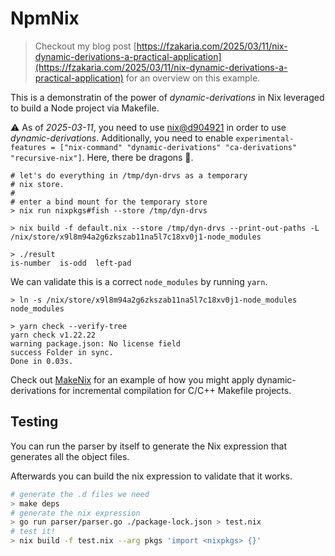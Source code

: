 # NpmNix

> Checkout my blog post [https://fzakaria.com/2025/03/11/nix-dynamic-derivations-a-practical-application](https://fzakaria.com/2025/03/11/nix-dynamic-derivations-a-practical-application) for an overview on this example.

This is a demonstratin of the power of _dynamic-derivations_ in Nix leveraged to build a Node project via Makefile.

⚠️ As of _2025-03-11_, you need to use [nix@d904921](https://github.com/NixOS/nix/commit/d904921eecbc17662fef67e8162bd3c7d1a54ce0) in order to use _dynamic-derivations_. Additionally, you need to enable `experimental-features = ["nix-command" "dynamic-derivations" "ca-derivations" "recursive-nix"]`. Here, there be dragons 🐲.

```console
# let's do everything in /tmp/dyn-drvs as a temporary
# nix store.
# 
# enter a bind mount for the temporary store
> nix run nixpkgs#fish --store /tmp/dyn-drvs

> nix build -f default.nix --store /tmp/dyn-drvs --print-out-paths -L
/nix/store/x9l8m94a2g6zkszab11na5l7c18xv0j1-node_modules 

> ./result
is-number  is-odd  left-pad
```

We can validate this is a correct `node_modules` by running `yarn`.

```console
> ln -s /nix/store/x9l8m94a2g6zkszab11na5l7c18xv0j1-node_modules node_modules

> yarn check --verify-tree
yarn check v1.22.22
warning package.json: No license field
success Folder in sync.
Done in 0.03s.
```

Check out [MakeNix](https://github.com/fzakaria/MakeNix) for an example of how you might apply dynamic-derivations for incremental compilation for C/C++ Makefile projects.


## Testing

You can run the parser by itself to generate the Nix expression that generates all the object files.

Afterwards you can build the nix expression to validate that it works.

```sh
# generate the .d files we need
> make deps
# generate the nix expression
> go run parser/parser.go ./package-lock.json > test.nix
# test it!
> nix build -f test.nix --arg pkgs 'import <nixpkgs> {}'
```